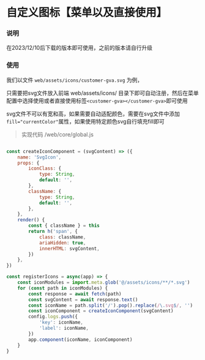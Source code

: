 # 自定义图标【菜单以及直接使用】

### 说明
在2023/12/10后下载的版本即可使用，之前的版本请自行升级

### 使用
我们以文件 `web/assets/icons/customer-gva.svg` 为例，

只需要把svg文件放入前端 web/assets/icons/ 目录下即可自动注册，然后在菜单配置中选择使用或者直接使用标签`<customer-gva></customer-gva>`即可使用

svg文件不可以有宽和高，如果需要自动适配颜色，需要在svg文件中添加`fill="currentColor"`属性，如果使用特定颜色svg自行填充fill即可

> 实现代码
> /web/core/global.js
```javascript

const createIconComponent = (svgContent) => ({
    name: 'SvgIcon',
    props: {
        iconClass: {
            type: String,
            default: '',
        },
        className: {
            type: String,
            default: '',
        },
    },
    render() {
        const { className } = this
        return h('span', {
            class: className,
            ariaHidden: true,
            innerHTML: svgContent,
        })
    },
})

const registerIcons = async(app) => {
    const iconModules = import.meta.glob('@/assets/icons/**/*.svg')
    for (const path in iconModules) {
        const response = await fetch(path)
        const svgContent = await response.text()
        const iconName = path.split('/').pop().replace(/\.svg$/, '')
        const iconComponent = createIconComponent(svgContent)
        config.logs.push({
            'key': iconName,
            'label': iconName,
        })
        app.component(iconName, iconComponent)
    }
}

```
